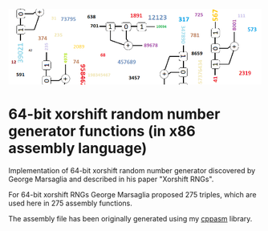 [![64-bit xorshift RNG](xorshift64logo.png)]()

# 64-bit xorshift random number generator functions (in x86 assembly language)

Implementation of 64-bit xorshift random number generator discovered by
George Marsaglia and described in his paper "Xorshift RNGs".

For 64-bit xorshift RNGs George Marsaglia proposed 275 triples, which are
used here in 275 assembly functions.

The assembly file has been originally generated using my [cppasm](https://github.com/aelfimow/cppasm)
library.
